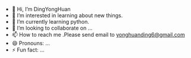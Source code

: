 - 👋 Hi, I’m DingYongHuan
- 👀 I’m interested in learning about new things.
- 🌱 I’m currently learning python.
- 💞️ I’m looking to collaborate on ...
- 📫 How to reach me .Please send email to yonghuanding6@gmail.com
- 😄 Pronouns: ...
- ⚡ Fun fact: ...

<!---
DingYonghuan/DingYonghuan is a ✨ special ✨ repository because its `README.md` (this file) appears on your GitHub profile.
You can click the Preview link to take a look at your changes.
--->
